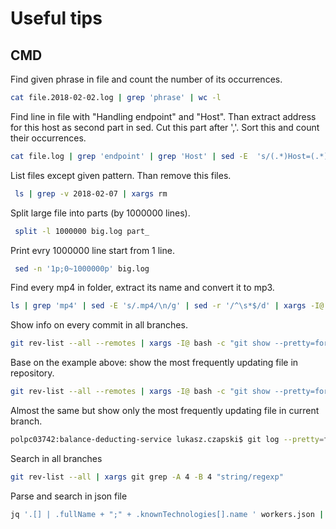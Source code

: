 # Useful tips

## CMD
Find given phrase in file and count the number of its occurrences.

```bash
cat file.2018-02-02.log | grep 'phrase' | wc -l
```

Find line in file with "Handling endpoint" and "Host". Than extract address for this host as second part in sed. Cut this part after ','. Sort this and count their occurrences.
```bash
cat file.log | grep 'endpoint' | grep 'Host' | sed -E  's/(.*)Host=(.*)/\2/' | cut -d',' -f1 | sort | uniq -c
```

List files except given pattern. Than remove this files. 
```bash
 ls | grep -v 2018-02-07 | xargs rm
```

Split large file into parts (by 1000000 lines). 
```bash
 split -l 1000000 big.log part_
```

Print evry 1000000 line start from 1 line. 
```bash
 sed -n '1p;0~1000000p' big.log 
```

Find every mp4 in folder, extract its name and convert it to mp3. 
```bash
ls | grep 'mp4' | sed -E 's/.mp4/\n/g' | sed -r '/^\s*$/d' | xargs -I@ bash -c "ffmpeg -i '@.mp4' -vn -acodec libmp3lame -ac 2 -ab 160k -ar 48000 '@.mp3'"
```

Show info on every commit in all branches. 
```bash
git rev-list --all --remotes | xargs -I@ bash -c "git show --pretty=format:'#%h %ae (%cD) %s'  --name-status @"
```

Base on the example above: show the most frequently updating file in repository. 
```bash
git rev-list --all --remotes | xargs -I@ bash -c "git show --pretty=format:''  --name-status @" | sort | uniq -c | sort -r | head -n 10
```

Almost the same but show only the most frequently updating file in current branch.
```bash
polpc03742:balance-deducting-service lukasz.czapski$ git log --pretty=format:%H --no-patch | xargs -I@ bash -c "git show --pretty=format:''  --name-status @" | sort | uniq -c | sort -r | head -n 10
```

Search in all branches 
```bash
git rev-list --all | xargs git grep -A 4 -B 4 "string/regexp"
```

Parse and search in json file
```bash
jq '.[] | .fullName + ";" + .knownTechnologies[].name ' workers.json | grep 'Java'
```

